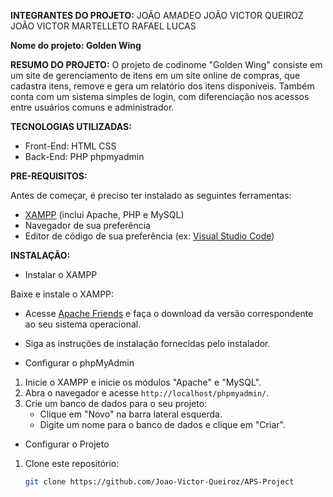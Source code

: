 **INTEGRANTES DO PROJETO:**
JOÃO AMADEO
JOÃO VICTOR QUEIROZ
JOÃO VICTOR MARTELLETO
RAFAEL LUCAS

**Nome do projeto: Golden Wing**

**RESUMO DO PROJETO:**
O projeto de codinome "Golden Wing" consiste em um site de gerenciamento de itens em um site online de compras, que cadastra itens, remove e gera um relatório dos itens disponíveis. Também
conta com um sistema simples de login, com diferenciação nos acessos entre usuários comuns e administrador.

**TECNOLOGIAS UTILIZADAS:**
- Front-End:
HTML
CSS
- Back-End:
PHP
phpmyadmin

**PRE-REQUISITOS:**

Antes de começar, é preciso ter instalado as seguintes ferramentas:

- [XAMPP](https://www.apachefriends.org/index.html) (inclui Apache, PHP e MySQL)
- Navegador de sua preferência
- Editor de código de sua preferência (ex: [Visual Studio Code](https://code.visualstudio.com/))

**INSTALAÇÃO:**

- Instalar o XAMPP

Baixe e instale o XAMPP:
   - Acesse [Apache Friends](https://www.apachefriends.org/index.html) e faça o download da versão correspondente ao seu sistema operacional.
   - Siga as instruções de instalação fornecidas pelo instalador.

- Configurar o phpMyAdmin

1. Inicie o XAMPP e inicie os módulos "Apache" e "MySQL".
2. Abra o navegador e acesse `http://localhost/phpmyadmin/`.
3. Crie um banco de dados para o seu projeto:
   - Clique em "Novo" na barra lateral esquerda.
   - Digite um nome para o banco de dados e clique em "Criar".

- Configurar o Projeto

1. Clone este repositório:
   ``` bash
   git clone https://github.com/Joao-Victor-Queiroz/APS-Project
